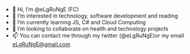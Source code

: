 - 👋 Hi, I’m @eLgRuNgE (FC)
- 👀 I’m interested in technology, software development and reading
- 🌱 I’m currently learning JS, C# and Cloud Computing
- 💞️ I’m looking to collaborate on health and technology projects
- 📫 You can contact me through my twitter (@eLgRuNgE)or my email eLgRuNgE@gmail.com

<!---
eLgRuNgE/eLgRuNgE is a ✨ special ✨ repository because its `README.md` (this file) appears on your GitHub profile.
You can click the Preview link to take a look at your changes.
--->
